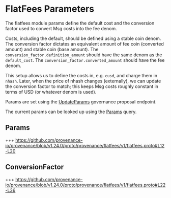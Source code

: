 # FlatFees Parameters

The flatfees module params define the default cost and the conversion factor used to convert Msg costs into the fee denom.

Costs, including the default, should be defined using a stable coin denom.
The conversion factor dictates an equivalent amount of fee coin (converted amount) and stable coin (base amount).
The `conversion_factor.definition_amount` should have the same denom as the `default_cost`.
The `conversion_factor.converted_amount` should have the fee denom.

This setup allows us to define the costs in, e.g. `cusd`, and charge them in `nhash`.
Later, when the price of nhash changes (externally), we can update the conversion factor to match; this keeps Msg costs roughly constant in terms of USD (or whatever denom is used). 

Params are set using the [UpdateParams](03_messages.md#updateparams) governance proposal endpoint.

The current params can be looked up using the [Params](05_queries.md#params) query.

## Params

+++ https://github.com/provenance-io/provenance/blob/v1.24.0/proto/provenance/flatfees/v1/flatfees.proto#L12-L20

## ConversionFactor

+++ https://github.com/provenance-io/provenance/blob/v1.24.0/proto/provenance/flatfees/v1/flatfees.proto#L22-L36
